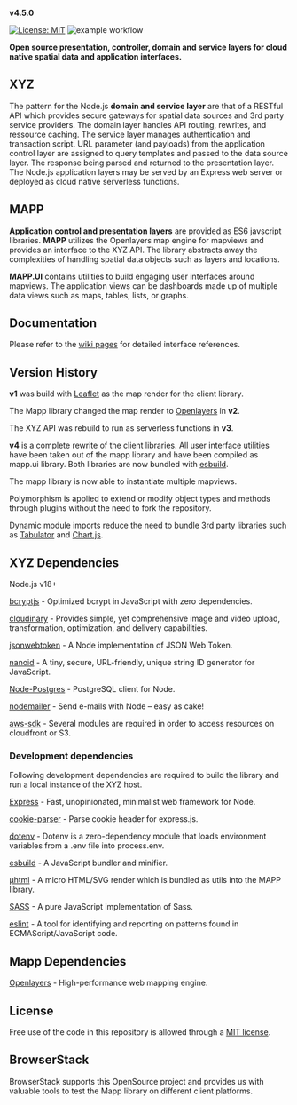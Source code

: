 **v4.5.0**

[![License: MIT](https://img.shields.io/badge/License-MIT-yellow.svg)](https://opensource.org/licenses/MIT)
![example workflow](https://github.com/GEOLYTIX/xyz/actions/workflows/unit_tests.yml/badge.svg)

**Open source presentation, controller, domain and service layers for cloud native spatial data and application interfaces.**

## XYZ

The pattern for the Node.js **domain and service layer** are that of a RESTful API which provides secure gateways for spatial data sources and 3rd party service providers. The domain layer handles API routing, rewrites, and ressource caching. The service layer manages authentication and transaction script. URL parameter (and payloads) from the application control layer are assigned to query templates and passed to the data source layer. The response being parsed and returned to the presentation layer. The Node.js application layers may be served by an Express web server or deployed as cloud native serverless functions.

## MAPP

**Application control and presentation layers** are provided as ES6 javscript libraries. **MAPP** utilizes the Openlayers map engine for mapviews and provides an interface to the XYZ API. The library abstracts away the complexities of handling spatial data objects such as layers and locations.

**MAPP.UI** contains utilities to build engaging user interfaces around mapviews. The application views can be dashboards made up of multiple data views such as maps, tables, lists, or graphs.

## Documentation

Please refer to the [wiki pages](https://github.com/GEOLYTIX/xyz/wiki) for detailed interface references.

## Version History

**v1** was build with [Leaflet](https://github.com/Leaflet/Leaflet) as the map render for the client library.

The Mapp library changed the map render to [Openlayers](https://github.com/openlayers/openlayers) in **v2**.

The XYZ API was rebuild to run as serverless functions in **v3**.

**v4** is a complete rewrite of the client libraries. All user interface utilities have been taken out of the mapp library and have been compiled as mapp.ui library. Both libraries are now bundled with [esbuild](https://esbuild.github.io/).

The mapp library is now able to instantiate multiple mapviews.

Polymorphism is applied to extend or modify object types and methods through plugins without the need to fork the repository.

Dynamic module imports reduce the need to bundle 3rd party libraries such as [Tabulator](https://github.com/olifolkerd/tabulator) and [Chart.js](https://github.com/chartjs/Chart.js).

## XYZ Dependencies

Node.js v18+

[bcryptjs](https://www.npmjs.com/package/bcryptjs) - Optimized bcrypt in JavaScript with zero dependencies.

[cloudinary](https://www.npmjs.com/package/cloudinary) - Provides simple, yet comprehensive image and video upload, transformation, optimization, and delivery capabilities.

[jsonwebtoken](https://www.npmjs.com/package/jsonwebtoken) - A Node implementation of JSON Web Token.

[nanoid](https://www.npmjs.com/package/nanoid) - A tiny, secure, URL-friendly, unique string ID generator for JavaScript.

[Node-Postgres](https://github.com/brianc/node-postgres) - PostgreSQL client for Node.

[nodemailer](https://github.com/nodemailer/nodemailer) - Send e-mails with Node – easy as cake!

[aws-sdk](https://github.com/aws/aws-sdk-js-v3) - Several modules are required in order to access resources on cloudfront or S3.

### Development dependencies

Following development dependencies are required to build the library and run a local instance of the XYZ host.

[Express](https://www.npmjs.com/package/express) - Fast, unopinionated, minimalist web framework for Node.

[cookie-parser](https://www.npmjs.com/package/cookie-parser) - Parse cookie header for express.js.

[dotenv](https://www.npmjs.com/package/dotenv) - Dotenv is a zero-dependency module that loads environment variables from a .env file into process.env.

[esbuild](https://www.npmjs.com/package/esbuild) - A JavaScript bundler and minifier.

[µhtml](https://github.com/WebReflection/uhtml) - A micro HTML/SVG render which is bundled as utils into the MAPP library.

[SASS](https://www.npmjs.com/package/sass) - A pure JavaScript implementation of Sass.

[eslint](https://www.npmjs.com/package/eslint) - A tool for identifying and reporting on patterns found in ECMAScript/JavaScript code.

## Mapp Dependencies

[Openlayers](https://github.com/openlayers/openlayers) - High-performance web mapping engine.

## License

Free use of the code in this repository is allowed through a [MIT license](https://github.com/GEOLYTIX/xyz/blob/master/LICENSE).

## BrowserStack

BrowserStack supports this OpenSource project and provides us with valuable tools to test the Mapp library on different client platforms.
